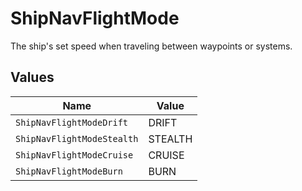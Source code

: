 # ShipNavFlightMode

The ship's set speed when traveling between waypoints or systems.


## Values

| Name                       | Value                      |
| -------------------------- | -------------------------- |
| `ShipNavFlightModeDrift`   | DRIFT                      |
| `ShipNavFlightModeStealth` | STEALTH                    |
| `ShipNavFlightModeCruise`  | CRUISE                     |
| `ShipNavFlightModeBurn`    | BURN                       |
